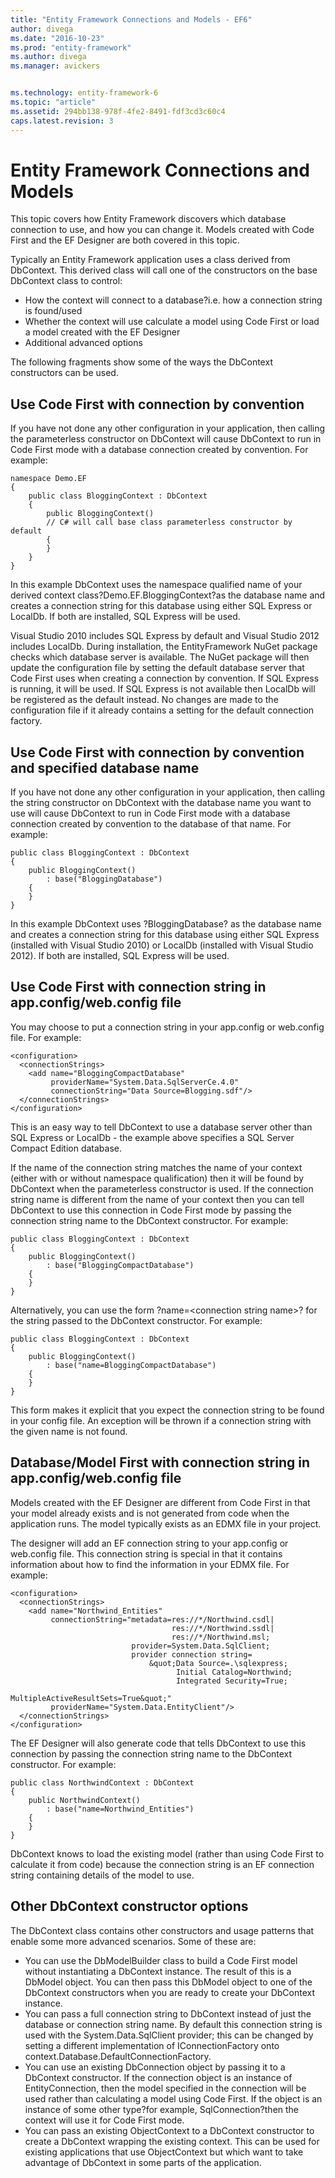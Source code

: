 ```yaml
---
title: "Entity Framework Connections and Models - EF6"
author: divega
ms.date: "2016-10-23"
ms.prod: "entity-framework"
ms.author: divega
ms.manager: avickers


ms.technology: entity-framework-6
ms.topic: "article"
ms.assetid: 294bb138-978f-4fe2-8491-fdf3cd3c60c4
caps.latest.revision: 3
---
```

# Entity Framework Connections and Models
This topic covers how Entity Framework discovers which database connection to use, and how you can change it. Models created with Code First and the EF Designer are both covered in this topic.  

Typically an Entity Framework application uses a class derived from DbContext. This derived class will call one of the constructors on the base DbContext class to control:  

- How the context will connect to a database?i.e. how a connection string is found/used  
- Whether the context will use calculate a model using Code First or load a model created with the EF Designer  
- Additional advanced options  

The following fragments show some of the ways the DbContext constructors can be used.  

## Use Code First with connection by convention  

If you have not done any other configuration in your application, then calling the parameterless constructor on DbContext will cause DbContext to run in Code First mode with a database connection created by convention. For example:  

```  
namespace Demo.EF
{
    public class BloggingContext : DbContext
    {
        public BloggingContext()
        // C# will call base class parameterless constructor by default
        {
        }
    }
}
```  

In this example DbContext uses the namespace qualified name of your derived context class?Demo.EF.BloggingContext?as the database name and creates a connection string for this database using either SQL Express or LocalDb. If both are installed, SQL Express will be used.  

Visual Studio 2010 includes SQL Express by default and Visual Studio 2012 includes LocalDb. During installation, the EntityFramework NuGet package checks which database server is available. The NuGet package will then update the configuration file by setting the default database server that Code First uses when creating a connection by convention. If SQL Express is running, it will be used. If SQL Express is not available then LocalDb will be registered as the default instead. No changes are made to the configuration file if it already contains a setting for the default connection factory.  

## Use Code First with connection by convention and specified database name  

If you have not done any other configuration in your application, then calling the string constructor on DbContext with the database name you want to use will cause DbContext to run in Code First mode with a database connection created by convention to the database of that name. For example:  

```  
public class BloggingContext : DbContext
{
    public BloggingContext()
        : base("BloggingDatabase")
    {
    }
}
```  

In this example DbContext uses ?BloggingDatabase? as the database name and creates a connection string for this database using either SQL Express (installed with Visual Studio 2010) or LocalDb (installed with Visual Studio 2012). If both are installed, SQL Express will be used.  

## Use Code First with connection string in app.config/web.config file  

You may choose to put a connection string in your app.config or web.config file. For example:  

```  
<configuration>
  <connectionStrings>
    <add name="BloggingCompactDatabase"
         providerName="System.Data.SqlServerCe.4.0"
         connectionString="Data Source=Blogging.sdf"/>
  </connectionStrings>
</configuration>
```  

This is an easy way to tell DbContext to use a database server other than SQL Express or LocalDb - the example above specifies a SQL Server Compact Edition database.  

If the name of the connection string matches the name of your context (either with or without namespace qualification) then it will be found by DbContext when the parameterless constructor is used. If the connection string name is different from the name of your context then you can tell DbContext to use this connection in Code First mode by passing the connection string name to the DbContext constructor. For example:  

```  
public class BloggingContext : DbContext
{
    public BloggingContext()
        : base("BloggingCompactDatabase")
    {
    }
}
```  

Alternatively, you can use the form ?name=\<connection string name\>? for the string passed to the DbContext constructor. For example:  

```  
public class BloggingContext : DbContext
{
    public BloggingContext()
        : base("name=BloggingCompactDatabase")
    {
    }
}
```  

This form makes it explicit that you expect the connection string to be found in your config file. An exception will be thrown if a connection string with the given name is not found.  

## Database/Model First with connection string in app.config/web.config file  

Models created with the EF Designer are different from Code First in that your model already exists and is not generated from code when the application runs. The model typically exists as an EDMX file in your project.  

The designer will add an EF connection string to your app.config or web.config file. This connection string is special in that it contains information about how to find the information in your EDMX file. For example:  

```  
<configuration>  
  <connectionStrings>  
    <add name="Northwind_Entities"  
         connectionString="metadata=res://*/Northwind.csdl|  
                                    res://*/Northwind.ssdl|  
                                    res://*/Northwind.msl;  
                           provider=System.Data.SqlClient;  
                           provider connection string=  
                               &quot;Data Source=.\sqlexpress;  
                                     Initial Catalog=Northwind;  
                                     Integrated Security=True;  
                                     MultipleActiveResultSets=True&quot;"  
         providerName="System.Data.EntityClient"/>  
  </connectionStrings>  
</configuration>
```  

The EF Designer will also generate code that tells DbContext to use this connection by passing the connection string name to the DbContext constructor. For example:  

```  
public class NorthwindContext : DbContext
{
    public NorthwindContext()
        : base("name=Northwind_Entities")
    {
    }
}
```  

DbContext knows to load the existing model (rather than using Code First to calculate it from code) because the connection string is an EF connection string containing details of the model to use.  

## Other DbContext constructor options  

The DbContext class contains other constructors and usage patterns that enable some more advanced scenarios. Some of these are:  

- You can use the DbModelBuilder class to build a Code First model without instantiating a DbContext instance. The result of this is a DbModel object. You can then pass this DbModel object to one of the DbContext constructors when you are ready to create your DbContext instance.  
- You can pass a full connection string to DbContext instead of just the database or connection string name. By default this connection string is used with the System.Data.SqlClient provider; this can be changed by setting a different implementation of IConnectionFactory onto context.Database.DefaultConnectionFactory.  
- You can use an existing DbConnection object by passing it to a DbContext constructor. If the connection object is an instance of EntityConnection, then the model specified in the connection will be used rather than calculating a model using Code First. If the object is an instance of some other type?for example, SqlConnection?then the context will use it for Code First mode.  
- You can pass an existing ObjectContext to a DbContext constructor to create a DbContext wrapping the existing context. This can be used for existing applications that use ObjectContext but which want to take advantage of DbContext in some parts of the application.  
